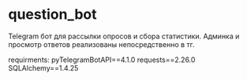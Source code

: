# question_bot


Telegram бот для рассылки опросов и сбора статистики. Админка и просмотр ответов реализованы непосредственно в тг. 

requirments:
pyTelegramBotAPI==4.1.0
requests==2.26.0
SQLAlchemy==1.4.25
